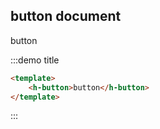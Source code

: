<script lang="babel">
  export default {
      name: 'buttonMd',
      data() {
          return {
              a: 1
          }
      }
  }
</script>
## button document 
button

:::demo title
```html
<template>
    <h-button>button</h-button>
</template>
```
:::